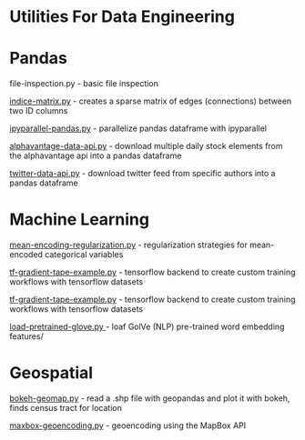 # Utilities For Data Engineering

# Pandas

file-inspection.py - basic file inspection 

[indice-matrix.py](https://github.com/freedomtowin/data-eng-util/pandas/blob/master/indice-matrix.py) - creates a sparse matrix of edges (connections) between two ID columns

[ipyparallel-pandas.py](https://github.com/freedomtowin/data-eng-util/pandas/blob/master/ipyparallel-pandas.py) - parallelize pandas dataframe with ipyparallel

[alphavantage-data-api.py](https://github.com/freedomtowin/data-eng-util/pandas/blob/master/alphavantage-data-api.py) - download multiple daily stock elements from the alphavantage api into a pandas dataframe

[twitter-data-api.py](https://github.com/freedomtowin/data-eng-util/pandas/blob/master/twitter-data-api.py) - download twitter feed from specific authors into a pandas dataframe

# Machine Learning

[mean-encoding-regularization.py](https://github.com/freedomtowin/data-eng-util/machine-learning/blob/master/mean-encoding-regularization.py) - regularization strategies for mean-encoded categorical variables

[tf-gradient-tape-example.py](https://github.com/freedomtowin/data-eng-util/machine-learning/blob/master/tf-gradient-tape-example.py) - tensorflow backend to create custom training workflows with tensorflow datasets 

[tf-gradient-tape-example.py](https://github.com/freedomtowin/data-eng-util/machine-learning/blob/master/tf-gradient-importance.py) - tensorflow backend to create custom training workflows with tensorflow datasets 


[load-pretrained-glove.py ](https://github.com/freedomtowin/data-eng-uti/machine-learningl/blob/master/load-pretrained-glove.py) - loaf GolVe (NLP) pre-trained word embedding features/

# Geospatial

[bokeh-geomap.py](https://github.com/freedomtowin/data-eng-util/geospatial/blob/master/bokeh-geomap.py) - read a .shp file with geopandas and plot it with bokeh, finds census tract for location 

[maxbox-geoencoding.py](https://github.com/freedomtowin/data-eng-util/geospatial/blob/master/maxbox-geoencoding.py) - geoencoding using the MapBox API
